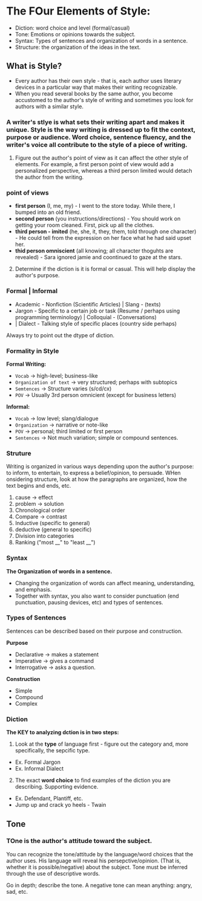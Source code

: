 # The FOur Elements of Style:
- Diction: word choice and level (formal/casual)
- Tone: Emotions or opinions towards the subject.
- Syntax: Types of sentences and organization of words in a sentence. 
- Structure: the organization of the ideas in the text.

## What is Style?
- Every author has their own style - that is, each author uses literary devices in a particular way that makes their writing recognizable.
- When you read several books by the same author, you become accustomed to the author's style of writing and sometimes you look for authors with a similar style.

### A writer's stlye is what sets their writing apart and makes it unique. Style is the way writing is dressed up to fit the context, purpose or audience. Word choice, sentence fluency, and the writer's voice all contribute to the style of a piece of writing.

1) Figure out the author's point of view as it can affect the other style of elements. For example, a first person point of view would add a personalized perspective, whereas a third person limited would detach the author from the writing.

### point of views
- **first person** (I, me, my) - I went to the store today. While there, I bumped into an old friend.
- **second person** (you instructions/directions) - You should work on getting your room cleaned. First, pick up all the clothes.
- **third person - imited** (he, she, it, they, them, told through one character) - He could tell from the expression on her face what he had said upset her.
- **thid person omniscient** (all knowing; all character thoguhts are revealed) - Sara ignored jamie and coontinued to gaze at the stars.

2) Determine if the diction is it is formal or casual. This will help display the author's purpose.

### Formal | Informal
- Academic - Nonfiction (Scientific Articles) | Slang - (texts)
- Jargon - Specific to a certain job or task (Resume / perhaps using programming terminology) | Colloquial - (Conversations)
-  | Dialect - Talking style of specific places (country side perhaps)

Always try to point out the dtype of diction.

### Formality in Style
**Formal Writing:**
- `Vocab` -> high-level; business-like
- `Organization of text` -> very structured; perhaps with subtopics
- `Semtences` -> Structure varies (s/cd/cx)
- `POV` -> Usually 3rd person omnicient (except for business letters)

**Informal:**
- `Vocab` -> low level; slang/dialogue
- `Organization` -> narrative or note-like
- `POV` -> personal; third limited or first person
- `Sentences` -> Not much variation; simple or compound sentences.

### Struture
Writing is organized in various ways depending upon the author's purpose: to inform, to entertain, to express a belief/opinion, to persuade.
WHen onsidering structure, look at how the paragraphs are organized, how the text begins and ends, etc.

1) cause -> effect
2) problem -> solution
3) Chronological order
4) Compare -> contrast
5) Inductive (specific to general)
6) deductive (general to specific)
7) Division into categories
8) Ranking ("most \_\_" to "least \_\_")

### Syntax
**The Organization of words in a sentence.**
- Changing the organization of words can affect meaning, understanding, and emphasis.
- Together with syntax, you also want to consider punctuation (end punctuation, pausing devices, etc) and types of sentences.

### Types of Sentences
Sentences can be described based on their purpose and construction.

**Purpose**
- Declarative -> makes a statement
- Imperative -> gives a command
- Interrogative -> asks a question.

**Construction**
- Simple
- Compound
- Complex

### Diction
**The KEY to analyzing dction is in two steps:**
1) Look at the **type** of language first - figure out the category and, more specifically, the sepcific type.
- Ex. Formal Jargon
- Ex. Informal Dialect
2) The exact **word choice** to find examples of the diction you are describing. Supporting evidence.
- Ex. Defendant, Plantiff, etc.
- Jump up and crack yo heels - Twain

## Tone
### TOne is the author's attitude toward the subject.
You can recognize the tone/attitude by the language/word choices that the author uses. His language will reveal his persepctive/opinion. (That is, whether it is possible/negative) about the subject.
Tone must be inferred through the use of descriptive words. 

Go in depth; describe the tone. A negative tone can mean anything: angry, sad, etc.
